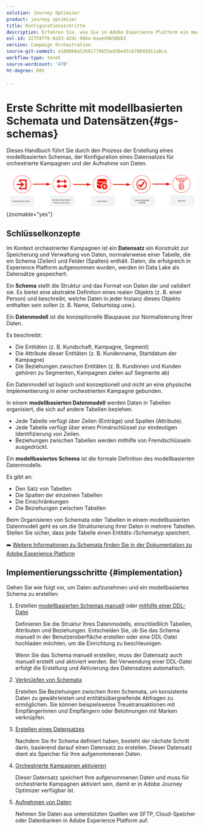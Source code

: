 ```yaml
---
solution: Journey Optimizer
product: journey optimizer
title: Konfigurationsschritte
description: Erfahren Sie, wie Sie in Adobe Experience Platform ein modellbasiertes Schema erstellen, indem Sie eine DDL hochladen
exl-id: 327597f6-8a53-42dc-966a-baae49b58bb3
version: Campaign Orchestration
source-git-commit: e189bb6a52691770655a436e45c6788d1011a8ca
workflow-type: tm+mt
source-wordcount: '470'
ht-degree: 68%

---
```



# Erste Schritte mit modellbasierten Schemata und Datensätzen{#gs-schemas}

Dieses Handbuch führt Sie durch den Prozess der Erstellung eines modellbasierten Schemas, der Konfiguration eines Datensatzes für orchestrierte Kampagnen und der Aufnahme von Daten.

![Schema](assets/do-not-localize/schema_admin.png){zoomable="yes"}

## Schlüsselkonzepte

Im Kontext orchestrierter Kampagnen ist ein **Datensatz** ein Konstrukt zur Speicherung und Verwaltung von Daten, normalerweise einer Tabelle, die ein Schema (Zeilen) und Felder (Spalten) enthält. Daten, die erfolgreich in Experience Platform aufgenommen wurden, werden im Data Lake als Datensätze gespeichert.

Ein **Schema** stellt die Struktur und das Format von Daten dar und validiert sie. Es bietet eine abstrakte Definition eines realen Objekts (z. B. einer Person) und beschreibt, welche Daten in jeder Instanz dieses Objekts enthalten sein sollen (z. B. Name, Geburtstag usw.).

Ein **Datenmodell** ist die konzeptionelle Blaupause zur Normalisierung Ihrer Daten.

Es beschreibt:

* Die Entitäten (z. B. Kundschaft, Kampagne, Segment)
* Die Attribute dieser Entitäten (z. B. Kundenname, Startdatum der Kampagne)
* Die Beziehungen zwischen Entitäten (z. B. Kundinnen und Kunden gehören zu Segmenten, Kampagnen zielen auf Segmente ab)

Ein Datenmodell ist logisch und konzeptionell und nicht an eine physische Implementierung in einer orchestrierten Kampagne gebunden.

In einem **modellbasierten Datenmodell** werden Daten in Tabellen organisiert, die sich auf andere Tabellen beziehen.

* Jede Tabelle verfügt über Zeilen (Einträge) und Spalten (Attribute).
* Jede Tabelle verfügt über einen Primärschlüssel zur eindeutigen Identifizierung von Zeilen.
* Beziehungen zwischen Tabellen werden mithilfe von Fremdschlüsseln ausgedrückt.

Ein **modellbasiertes Schema** ist die formale Definition des modellbasierten Datenmodells.

Es gibt an:

* Den Satz von Tabellen
* Die Spalten der einzelnen Tabellen
* Die Einschränkungen
* Die Beziehungen zwischen Tabellen

Beim Organisieren von Schemata oder Tabellen in einem modellbasierten Datenmodell geht es um die Strukturierung Ihrer Daten in mehrere Tabellen. Stellen Sie sicher, dass jede Tabelle einen Entitäts-/Schematyp speichert.

➡️ [Weitere Informationen zu Schemata finden Sie in der Dokumentation zu Adobe Experience Platform](https://experienceleague.adobe.com/en/docs/experience-platform/xdm/ui/resources/schemas#create-model-based-schema)

## Implementierungsschritte {#implementation}

Gehen Sie wie folgt vor, um Daten aufzunehmen und ein modellbasiertes Schema zu erstellen:

1. Erstellen [modellbasierten Schemas manuell](manual-schema.md) oder [mithilfe einer DDL-Datei](file-upload-schema.md)

   Definieren Sie die Struktur Ihres Datenmodells, einschließlich Tabellen, Attributen und Beziehungen. Entscheiden Sie, ob Sie das Schema manuell in der Benutzeroberfläche erstellen oder eine DDL-Datei hochladen möchten, um die Einrichtung zu beschleunigen.

   Wenn Sie das Schema manuell erstellen, muss der Datensatz auch manuell erstellt und aktiviert werden. Bei Verwendung einer DDL-Datei erfolgt die Erstellung und Aktivierung des Datensatzes automatisch.

1. [Verknüpfen von Schemata](file-upload-schema.md)

   Erstellen Sie Beziehungen zwischen Ihren Schemata, um konsistente Daten zu gewährleisten und entitätsübergreifende Abfragen zu ermöglichen. Sie können beispielsweise Treuetransaktionen mit Empfängerinnen und Empfängern oder Belohnungen mit Marken verknüpfen.

1. [Erstellen eines Datensatzes](manual-schema.md#dataset)

   Nachdem Sie Ihr Schema definiert haben, besteht der nächste Schritt darin, basierend darauf einen Datensatz zu erstellen. Dieser Datensatz dient als Speicher für Ihre aufgenommenen Daten.

1. [Orchestrierte Kampagnen aktivieren](manual-schema.md#enable)

   Dieser Datensatz speichert Ihre aufgenommenen Daten und muss für orchestrierte Kampagnen aktiviert sein, damit er in Adobe Journey Optimizer verfügbar ist. 

1. [Aufnehmen von Daten](ingest-data.md)

   Nehmen Sie Daten aus unterstützten Quellen wie SFTP, Cloud-Speicher oder Datenbanken in Adobe Experience Platform auf.

